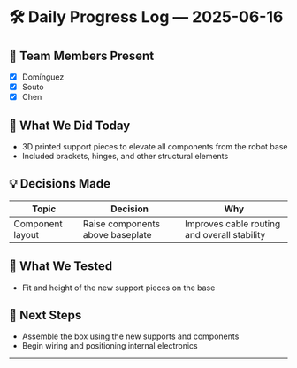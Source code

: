 # 🛠️ Daily Progress Log — 2025-06-16

## 👥 Team Members Present

* [x] Domínguez
* [x] Souto
* [x] Chen

## 🎯 What We Did Today

* 3D printed support pieces to elevate all components from the robot base
* Included brackets, hinges, and other structural elements

## 💡 Decisions Made

| Topic             | Decision                          | Why                                          |
|-------------------|-----------------------------------|----------------------------------------------|
| Component layout  | Raise components above baseplate  | Improves cable routing and overall stability |

## 🧪 What We Tested

* Fit and height of the new support pieces on the base

## 📌 Next Steps

* Assemble the box using the new supports and components
* Begin wiring and positioning internal electronics

---
